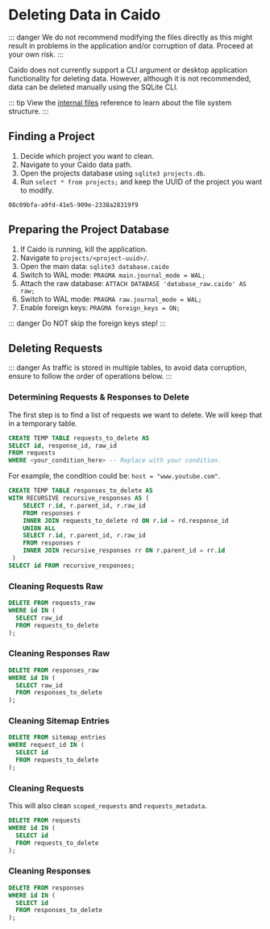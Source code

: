 # Deleting Data in Caido

::: danger
We do not recommend modifying the files directly as this might result in problems in the application and/or corruption of data. Proceed at your own risk.
:::

Caido does not currently support a CLI argument or desktop application functionality for deleting data. However, although it is not recommended, data can be deleted manually using the SQLite CLI.

::: tip
View the [internal files](/reference/internal_files.md) reference to learn about the file system structure.
:::

## Finding a Project

1. Decide which project you want to clean.
2. Navigate to your Caido data path.
3. Open the projects database using `sqlite3 projects.db`.
4. Run `select * from projects;` and keep the UUID of the project you want to modify.

`08c09bfa-a9fd-41e5-909e-2338a28319f9`

## Preparing the Project Database

1. If Caido is running, kill the application.
2. Navigate to `projects/<project-uuid>/`.
3. Open the main data: `sqlite3 database.caido`
4. Switch to WAL mode: `PRAGMA main.journal_mode = WAL;`
5. Attach the raw database: `ATTACH DATABASE 'database_raw.caido' AS raw;`
6. Switch to WAL mode: `PRAGMA raw.journal_mode = WAL;`
7. Enable foreign keys: `PRAGMA foreign_keys = ON;`

::: danger
Do NOT skip the foreign keys step!
:::

## Deleting Requests

::: danger
As traffic is stored in multiple tables, to avoid data corruption, ensure to follow the order of operations below.
:::

### Determining Requests & Responses to Delete

The first step is to find a list of requests we want to delete. We will keep that in a temporary table.

```sql
CREATE TEMP TABLE requests_to_delete AS
SELECT id, response_id, raw_id
FROM requests
WHERE <your_condition_here> -- Replace with your condition.
```

For example, the condition could be: `host = "www.youtube.com"`.

```sql
CREATE TEMP TABLE responses_to_delete AS
WITH RECURSIVE recursive_responses AS (
    SELECT r.id, r.parent_id, r.raw_id
    FROM responses r
    INNER JOIN requests_to_delete rd ON r.id = rd.response_id
    UNION ALL
    SELECT r.id, r.parent_id, r.raw_id
    FROM responses r
    INNER JOIN recursive_responses rr ON r.parent_id = rr.id
 )
SELECT id FROM recursive_responses;
```

### Cleaning Requests Raw

```sql
DELETE FROM requests_raw
WHERE id IN (
  SELECT raw_id
  FROM requests_to_delete
);
```

### Cleaning Responses Raw

```sql
DELETE FROM responses_raw
WHERE id IN (
  SELECT raw_id
  FROM responses_to_delete
);
```

### Cleaning Sitemap Entries

```sql
DELETE FROM sitemap_entries
WHERE request_id IN (
  SELECT id
  FROM requests_to_delete
);
```

### Cleaning Requests

This will also clean `scoped_requests` and `requests_metadata`.

```sql
DELETE FROM requests
WHERE id IN (
  SELECT id
  FROM requests_to_delete
);
```

### Cleaning Responses

```sql
DELETE FROM responses
WHERE id IN (
  SELECT id
  FROM responses_to_delete
);
```

